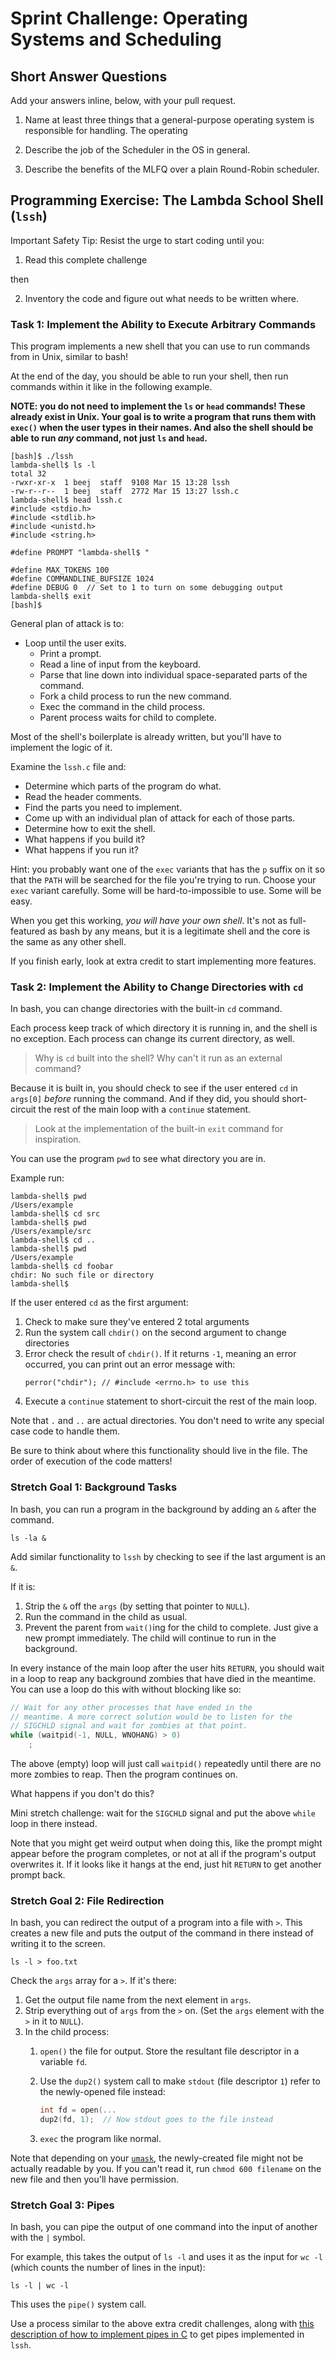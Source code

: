 # Sprint Challenge: Operating Systems and Scheduling


## Short Answer Questions

Add your answers inline, below, with your pull request.

1. Name at least three things that a general-purpose operating system is responsible for handling.
    The operating 

2. Describe the job of the Scheduler in the OS in general.

3. Describe the benefits of the MLFQ over a plain Round-Robin scheduler.

## Programming Exercise: The Lambda School Shell (`lssh`)

Important Safety Tip: Resist the urge to start coding until you:
1. Read this complete challenge

then

2. Inventory the code and figure out what needs to be written where.

### Task 1: Implement the Ability to Execute Arbitrary Commands
This program implements a new shell that you can use to run commands from in Unix, similar to bash!

At the end of the day, you should be able to run your shell, then run commands within it like in the following example.

**NOTE: you do not need to implement the `ls` or `head` commands! These already exist in Unix. Your goal is to write a program that runs them with `exec()` when
the user types in their names. And also the shell should be able to run _any_ command, not just `ls` and `head`.**

```
[bash]$ ./lssh 
lambda-shell$ ls -l
total 32
-rwxr-xr-x  1 beej  staff  9108 Mar 15 13:28 lssh
-rw-r--r--  1 beej  staff  2772 Mar 15 13:27 lssh.c
lambda-shell$ head lssh.c
#include <stdio.h>
#include <stdlib.h>
#include <unistd.h>
#include <string.h>

#define PROMPT "lambda-shell$ "

#define MAX_TOKENS 100
#define COMMANDLINE_BUFSIZE 1024
#define DEBUG 0  // Set to 1 to turn on some debugging output
lambda-shell$ exit
[bash]$ 
```

General plan of attack is to:

* Loop until the user exits.
  * Print a prompt.
  * Read a line of input from the keyboard.
  * Parse that line down into individual space-separated parts of the command.
  * Fork a child process to run the new command.
  * Exec the command in the child process.
  * Parent process waits for child to complete.

Most of the shell's boilerplate is already written, but you'll have to implement the logic of it.

Examine the `lssh.c` file and:

* Determine which parts of the program do what.
* Read the header comments.
* Find the parts you need to implement.
* Come up with an individual plan of attack for each of those parts.
* Determine how to exit the shell.
* What happens if you build it?
* What happens if you run it?

Hint: you probably want one of the `exec` variants that has the `p` suffix on it so that the `PATH` will be searched for the file you're trying to run. Choose
your `exec` variant carefully. Some will be hard-to-impossible to use. Some will be easy.

When you get this working, _you will have your own shell_. It's not as full-featured as bash by any means, but it is a legitimate shell and the core is the same as any other shell.

If you finish early, look at extra credit to start implementing more features.

### Task 2: Implement the Ability to Change Directories with `cd`

In bash, you can change directories with the built-in `cd` command.

Each process keep track of which directory it is running in, and the shell is no exception. Each process can change its current directory, as well.

> Why is `cd` built into the shell? Why can't it run as an external command?

Because it is built in, you should check to see if the user entered `cd` in `args[0]` _before_ running the command. And if they did, you should short-circuit the rest of the main loop with a `continue` statement.

> Look at the implementation of the built-in `exit` command for inspiration.

You can use the program `pwd` to see what directory you are in.

Example run:

```
lambda-shell$ pwd
/Users/example
lambda-shell$ cd src
lambda-shell$ pwd
/Users/example/src
lambda-shell$ cd ..
lambda-shell$ pwd
/Users/example
lambda-shell$ cd foobar
chdir: No such file or directory
lambda-shell$ 
```

If the user entered `cd` as the first argument:

1. Check to make sure they've entered 2 total arguments
2. Run the system call `chdir()` on the second argument to change directories
3. Error check the result of `chdir()`. If it returns `-1`, meaning an error
   occurred, you can print out an error message with:
   ```
   perror("chdir"); // #include <errno.h> to use this
   ```
4. Execute a `continue` statement to short-circuit the rest of the main loop.

Note that `.` and `..` are actual directories. You don't need to write any special case code to handle them.

Be sure to think about where this functionality should live in the file. The order of execution of the code matters!

### Stretch Goal 1: Background Tasks

In bash, you can run a program in the background by adding an `&` after the command.

```
ls -la &
```

Add similar functionality to `lssh` by checking to see if the last argument is an `&`.

If it is:

1. Strip the `&` off the `args` (by setting that pointer to `NULL`).
2. Run the command in the child as usual.
3. Prevent the parent from `wait()`ing for the child to complete. Just give a
   new prompt immediately. The child will continue to run in the background.

In every instance of the main loop after the user hits `RETURN`, you should wait in a loop to reap any background zombies that have died in the meantime. You can use a loop do this with without blocking like so:

```c
// Wait for any other processes that have ended in the
// meantime. A more correct solution would be to listen for the
// SIGCHLD signal and wait for zombies at that point.
while (waitpid(-1, NULL, WNOHANG) > 0)
    ;
```

The above (empty) loop will just call `waitpid()` repeatedly until there are no more zombies to reap. Then the program continues on.

What happens if you don't do this?

Mini stretch challenge: wait for the `SIGCHLD` signal and put the above `while` loop in there instead.

Note that you might get weird output when doing this, like the prompt might appear before the program completes, or not at all if the program's output overwrites it. If it looks like it hangs at the end, just hit `RETURN` to get
another prompt back.


### Stretch Goal 2: File Redirection

In bash, you can redirect the output of a program into a file with `>`. This creates a new file and puts the output of the command in there instead of writing it to the screen.

```
ls -l > foo.txt
```

Check the `args` array for a `>`. If it's there:

1. Get the output file name from the next element in `args`.
2. Strip everything out of `args` from the `>` on. (Set the `args` element with
   the `>` in it to `NULL`).
3. In the child process:
    1. `open()` the file for output. Store the resultant file descriptor in a
       variable `fd`.
    2. Use the `dup2()` system call to make `stdout` (file descriptor `1`) refer
       to the newly-opened file instead:

	    ```c
		int fd = open(...
		dup2(fd, 1);  // Now stdout goes to the file instead
		```
	3. `exec` the program like normal.

Note that depending on your [`umask`](https://en.wikipedia.org/wiki/Umask), the
newly-created file might not be actually readable by you. If you can't read it, run `chmod 600 filename` on the new file and then you'll have permission.

### Stretch Goal 3: Pipes

In bash, you can pipe the output of one command into the input of another with the `|` symbol.

For example, this takes the output of `ls -l` and uses it as the input for `wc -l` (which counts the number of lines in the input):

```
ls -l | wc -l
```

This uses the `pipe()` system call.

Use a process similar to the above extra credit challenges, along with [this
description of how to implement pipes in
C](https://github.com/LambdaSchool/CS-Wiki/wiki/How-Unix-Pipes-are-Implemented) to get pipes implemented in `lssh`.
